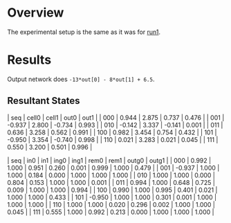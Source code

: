 # Overview

The experimental setup is the same as it was for [run1](../run1).

# Results

Output network does `-13*out[0] - 8*out[1] + 6.5`.

## Resultant States

| seq |  cell0 |  cell1 |  out0  |  out1  |
| 000 |  0.944 |  2.875 |  0.737 |  0.476 |
| 001 | -0.937 |  2.800 | -0.734 |  0.993 |
| 010 | -0.142 |  3.337 | -0.141 |  0.001 |
| 011 |  0.636 |  3.258 |  0.562 |  0.991 |
| 100 |  0.982 |  3.454 |  0.754 |  0.432 |
| 101 | -0.950 |  3.354 | -0.740 |  0.998 |
| 110 |  0.021 |  3.283 |  0.021 |  0.045 |
| 111 |  0.550 |  3.200 |  0.501 |  0.996 |

| seq |  in0   |  in1   |  ing0  |  ing1  |  rem0  |  rem1  |  outg0 |  outg1 |
| 000 |  0.992 |  1.000 |  0.951 |  0.260 |  0.001 |  0.999 |  1.000 |  0.479 |
| 001 | -0.937 |  1.000 |  1.000 |  0.184 |  0.000 |  1.000 |  1.000 |  1.000 |
| 010 |  1.000 |  1.000 |  0.000 |  0.804 |  0.153 |  1.000 |  1.000 |  0.001 |
| 011 |  0.994 |  1.000 |  0.648 |  0.725 |  0.009 |  1.000 |  1.000 |  0.994 |
| 100 |  0.990 |  1.000 |  0.995 |  0.401 |  0.021 |  1.000 |  1.000 |  0.433 |
| 101 | -0.950 |  1.000 |  1.000 |  0.301 |  0.001 |  1.000 |  1.000 |  1.000 |
| 110 |  1.000 |  1.000 |  0.020 |  0.296 |  0.002 |  1.000 |  1.000 |  0.045 |
| 111 |  0.555 |  1.000 |  0.992 |  0.213 |  0.000 |  1.000 |  1.000 |  1.000 |  
